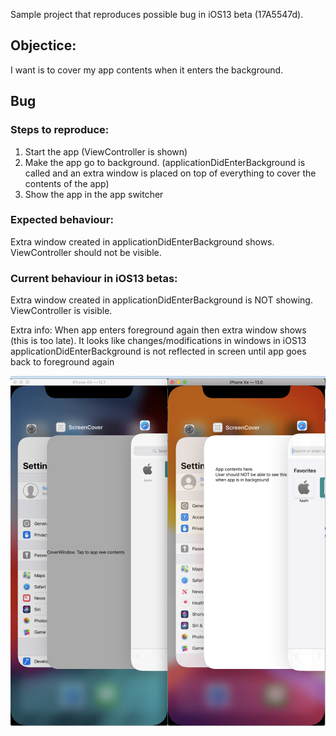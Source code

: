 Sample project that reproduces possible bug in iOS13 beta (17A5547d).

## Objectice:

I want is to cover my app contents when it enters the background. 

## Bug 

### Steps to reproduce:

1. Start the app (ViewController is shown)
2. Make the app go to background. (applicationDidEnterBackground is called and an extra window is placed on top of everything to cover the contents of the app)
3. Show the app in the app switcher

### Expected behaviour:

Extra window created in applicationDidEnterBackground shows. ViewController should not be visible.

### Current behaviour in iOS13 betas:

Extra window created in applicationDidEnterBackground is NOT showing. ViewController is visible.

Extra info: When app enters foreground again then extra window shows (this is too late). It looks like changes/modifications in windows in iOS13 applicationDidEnterBackground is not reflected in screen until app goes back to foreground again

![image](other/Left_iOS12_expected_Right_iOS13_buggy.png)
